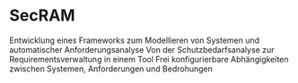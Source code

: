 # SecRAM
Entwicklung eines Frameworks zum Modellieren von Systemen und automatischer Anforderungsanalyse  Von der Schutzbedarfsanalyse zur Requirementsverwaltung in einem Tool  Frei konfigurierbare Abhängigkeiten zwischen Systemen, Anforderungen und Bedrohungen
